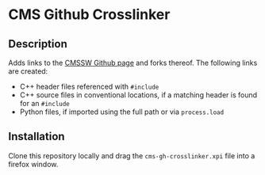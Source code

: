 # CMS Github Crosslinker

## Description
Adds links to the [CMSSW Github page](https://github.com/cms-sw/cmssw) and
forks thereof.  The following links are created:

* C++ header files referenced with `#include`
* C++ source files in conventional locations, if a matching header is found
  for an `#include`
* Python files, if imported using the full path or via `process.load`

## Installation
Clone this repository locally and drag the `cms-gh-crosslinker.xpi` file
into a firefox window.
